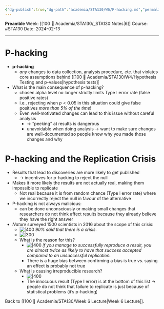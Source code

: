 ```yaml
---
{"dg-publish":true,"dg-path":"academia/STA130/W6/P-hacking.md","permalink":"/academia/sta-130/w6/p-hacking/","created":"2024-02-13T19:44:39.239-05:00","updated":"2024-02-13T21:42:02.219-05:00"}
---
```


**Preamble**
Week: [[100 📒 Academia/STA130/_STA130 Notes\|6]]
Course: #STA130
Date: 2024-02-13

---
# P-hacking

- **p-hacking**
	- *any* changes to data collection, analysis procedure, etc. that violates core assumptions behind [[100 📒 Academia/STA130/W4/Hypothesis Testing and p-values\|hypothesis tests]]
- What is the main consequence of p-hacking?
	- chosen alpha level no longer strictly limits Type I error rate (false positive rates)
	- i.e., rejecting when $p < 0.05$ in this situation could give false positives *more than 5% of the time*!
	- Even well-motivated changes can lead to this issue without careful analysis
		- → “peeking” at results is dangerous
		- unavoidable when doing analysis → want to make sure changes are well-documented so people know why you made those changes and why

# P-hacking and the Replication Crisis

- Results that lead to discoveries are more likely to get published
	- → incentives for p-hacking to reject the null
- Makes it more likely the results are not actually real, making them impossible to replicate
	- Not real because it is from random chance (Type I error rate) where we incorrectly reject the null in favour of the alternative
- P-hacking is not always malicious:
	- can be done unconsciously or making small changes that researchers do not think affect results because they already believe they have the right answer
- *Nature* surveyed 1500 scientists in 2016 about the scope of this crisis:
	- ![|400](https://i.imgur.com/KY6jf6F.png)
	  *90% said that there is a crisis.*
	- ![|300](https://i.imgur.com/oplDPBM.png)
	- What is the reason for this?
		- ![|400](https://i.imgur.com/fiWaeKF.png)
		  *If you manage to successfully reproduce a result, you are almost twice as likely to have that success accepted compared to an unsuccessful replication.*
		- There is a huge bias between confirming a bias is true vs. saying an effect is probably not true
	- What is causing irreproducible research?
		- ![|400](https://i.imgur.com/xPIvIZz.png)
		- The innocuous result (Type I error) is at the bottom of this list → people do not think that failure to replicate is just because of statistical problems (it’s p-hacking)


Back to [[100 📒 Academia/STA130/Week 6 Lecture\|Week 6 Lecture]].